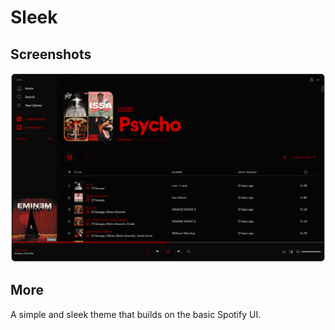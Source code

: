 # Sleek
## Screenshots

![Theme Screenshot](SleekScreenshot.png)

## More

A simple and sleek theme that builds on the basic Spotify UI.
